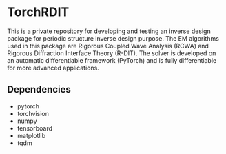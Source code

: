 # TorchRDIT

This is a private repository for developing and testing an inverse design package
for periodic structure inverse design purpose. The EM algorithms used in this
package are Rigorous Coupled Wave Analysis (RCWA) and Rigorous Diffraction
Interface Theory (R-DIT). The solver is developed on an automatic differentiable
framework (PyTorch) and is fully differentiable for more advanced applications.

## Dependencies

- pytorch
- torchvision
- numpy
- tensorboard
- matplotlib
- tqdm

